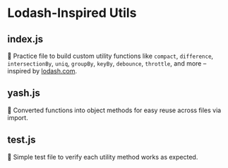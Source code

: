 # Lodash-Inspired Utils

## index.js

🔹 Practice file to build custom utility functions like `compact`, `difference`, `intersectionBy`, `uniq`, `groupBy`, `keyBy`, `debounce`, `throttle`, and more – inspired by [lodash.com](https://lodash.com/).

## yash.js

🔹 Converted functions into object methods for easy reuse across files via import.

## test.js

🔹 Simple test file to verify each utility method works as expected.
